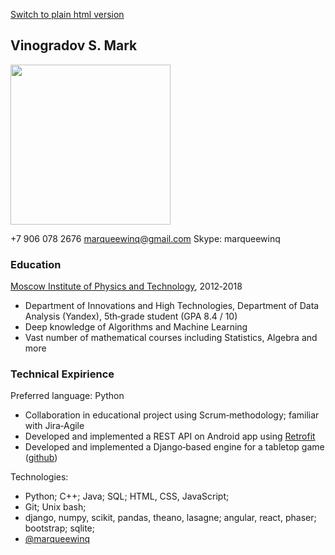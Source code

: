 <a href = 'https://marqueewinq.github.io'> Switch to plain html version </a>

## Vinogradov S. Mark

<img src = 'http://i.imgur.com/C45IGiJ.jpg' height = '256px'>

+7 906 078 2676
<a href = "mailto:marqueewinq@gmail.com">marqueewinq@gmail.com</a>
Skype: marqueewinq

### Education

<a href = '​mipt.ru/en/'>Moscow Institute of Physics and Technology</a>, 2012‐2018
 
 * Department of Innovations and High Technologies, Department of Data Analysis (Yandex), 5th‐grade student (GPA 8.4 / 10)
 * Deep knowledge of Algorithms and Machine Learning
 * Vast number of mathematical courses including Statistics, Algebra and more

### Technical Expirience

Preferred language: Python

 * Collaboration in educational project using Scrum‐methodology; familiar with Jira‐Agile
 * Developed and implemented a REST API on Android app using <a href = 'http://square.github.io/retrofit/'> Retrofit </a>
 * Developed and implemented a Django‐based engine for a tabletop game (<a href = 'http://github.com/XcomConvent/xcom40k-shades/'>github</a>)

Technologies:

 * Python; C++; Java; SQL; HTML, CSS, JavaScript;
 * Git; Unix bash;
 * django, numpy, scikit, pandas, theano, lasagne; angular, react, phaser; bootstrap; sqlite;
 * <a href = 'github.com/marqueewinq'>@marqueewinq</a>